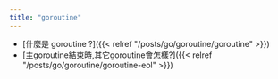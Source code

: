 ```yaml
---
title: "goroutine"
---
```


* [什麼是 goroutine ?]({{< relref "/posts/go/goroutine/goroutine" >}})
* [主goroutine結束時,其它goroutine會怎樣?]({{< relref "/posts/go/goroutine/goroutine-eol" >}})